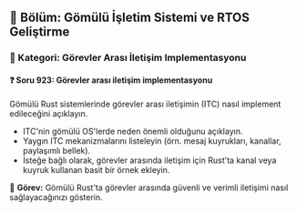 ## 📘 Bölüm: Gömülü İşletim Sistemi ve RTOS Geliştirme
### 🔹 Kategori: Görevler Arası İletişim Implementasyonu
#### ❓ Soru 923: Görevler arası iletişim implementasyonu

Gömülü Rust sistemlerinde görevler arası iletişimin (ITC) nasıl implement edileceğini açıklayın.

- ITC'nin gömülü OS'lerde neden önemli olduğunu açıklayın.
- Yaygın ITC mekanizmalarını listeleyin (örn. mesaj kuyrukları, kanallar, paylaşımlı bellek).
- İsteğe bağlı olarak, görevler arasında iletişim için Rust'ta kanal veya kuyruk kullanan basit bir örnek ekleyin.

🔧 **Görev:** Gömülü Rust'ta görevler arasında güvenli ve verimli iletişimi nasıl sağlayacağınızı gösterin.
